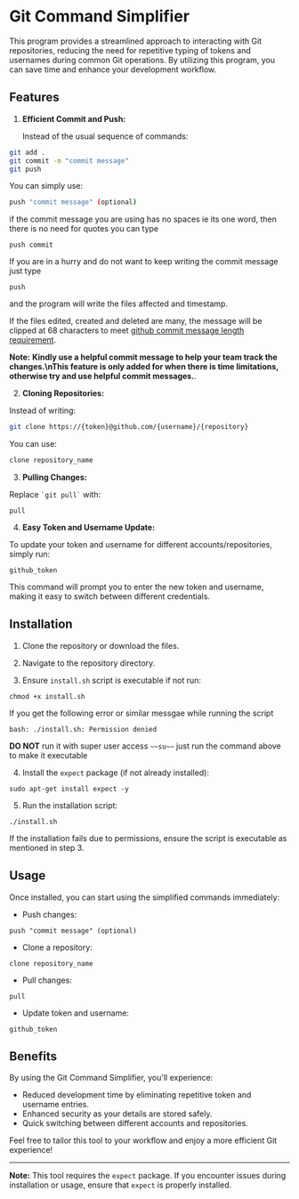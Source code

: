 # Git Command Simplifier

This program provides a streamlined approach to interacting with Git repositories, reducing the need for repetitive typing of tokens and usernames during common Git operations. By utilizing this program, you can save time and enhance your development workflow.

## Features

1. **Efficient Commit and Push:**

   Instead of the usual sequence of commands:
   
```bash
git add .
git commit -m "commit message"
git push
```

You can simply use:

```bash
push "commit message" (optional)
```

if the commit message you are using has no spaces ie its one word, then there is no need for quotes you can type

```
push commit
```

If you are in a hurry and do not want to keep writing the commit message just type

```
push
```

and the program will write the files affected and timestamp.

If the files edited, created and deleted are many,
the message will be clipped at 68 characters to meet [github commit message length requirement](https://www.gitkraken.com/learn/git/best-practices/git-commit-message#git-commit-message-structure).

**Note:** __Kindly use a helpful commit message to help your team track the changes.\nThis feature is only added for when there is time limitations, otherwise try and use helpful commit messages.__.

2. **Cloning Repositories:**

Instead of writing:

```bash
git clone https://{token}@github.com/{username}/{repository}
```

You can use:

```bash
clone repository_name
```

3. **Pulling Changes:**

Replace ``` `git pull` ``` with:

```
pull
```

4. **Easy Token and Username Update:**

To update your token and username for different accounts/repositories, simply run:

```
github_token
```

This command will prompt you to enter the new token and username, making it easy to switch between different credentials.

## Installation

1. Clone the repository or download the files.

2. Navigate to the repository directory.

3. Ensure `install.sh` script is executable if not run:

```
chmod +x install.sh
```

If you get the following error or similar messgae while running the script

```
bash: ./install.sh: Permission denied
```
**DO NOT** run it with super user access ```~~su~~``` just run the command above to make it executable

4. Install the `expect` package (if not already installed):

```
sudo apt-get install expect -y
```

5. Run the installation script:

```
./install.sh
```

If the installation fails due to permissions, ensure the script is executable as mentioned in step 3.

## Usage

Once installed, you can start using the simplified commands immediately:

- Push changes:

```
push "commit message" (optional)
```

- Clone a repository:

```
clone repository_name
```

- Pull changes:

```
pull
```

- Update token and username:

```
github_token
```

## Benefits

By using the Git Command Simplifier, you'll experience:

- Reduced development time by eliminating repetitive token and username entries.
- Enhanced security as your details are stored safely.
- Quick switching between different accounts and repositories.

Feel free to tailor this tool to your workflow and enjoy a more efficient Git experience!

---

**Note:** This tool requires the `expect` package. If you encounter issues during installation or usage, ensure that `expect` is properly installed.

